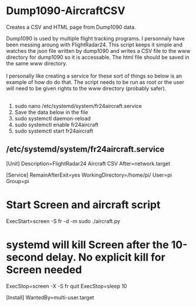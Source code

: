 # Dump1090-AircraftCSV
Creates a CSV and HTML page from Dump1090 data.

Dump1090 is used by multiple flight tracking programs. I personnaly have been messing aroung with FlightRadar24. This script keeps it simple and watches the json file written by dump1090 and writes a CSV file to the www directory for dump1090 so it is accessable. The html file should be saved in the same www directory.
<br><br>
I personally like creating a service for these sort of things so below is an example of how do do that. The script needs to be run as root or the user will need to be given rights to the www directory (probably safer).
<br><br>
1. sudo nano /etc/systemd/system/fr24aircraft.service
2. Save the data below in the file
3. sudo systemctl daemon-reload
4. sudo systemctl enable fr24aircraft
5. sudo systemctl start fr24aircraft

## /etc/systemd/system/fr24aircraft.service

   [Unit]
   Description=FlightRadar24 Aircraft CSV
   After=network.target

   [Service]
   RemainAfterExit=yes
   WorkingDirectory=/home/pi/
   User=pi
   Group=pi

   # Start Screen and aircraft script
   ExecStart=screen -S fr -d -m sudo ./aircraft.py

   # systemd will kill Screen after the 10-second delay. No explicit kill for Screen needed
   ExecStop=screen -X -S fr quit
   ExecStop=sleep 10
   
   [Install]
   WantedBy=multi-user.target
